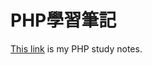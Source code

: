# PHP學習筆記

[This link](https://github.com/joe94113/PHP_Notes/blob/main/PHP_Learn_Notes.md) is my PHP study notes.
